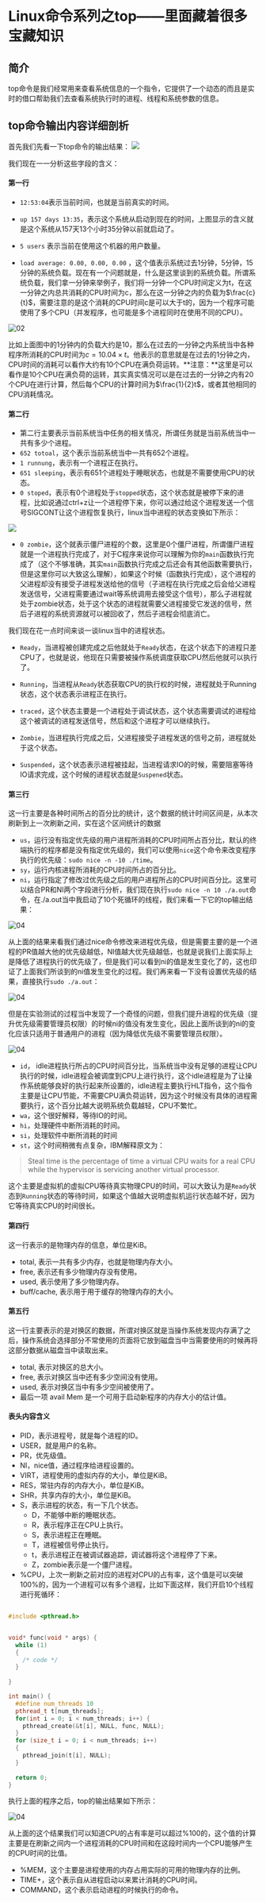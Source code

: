# Linux命令系列之top——里面藏着很多宝藏知识



## 简介

top命令是我们经常用来查看系统信息的一个指令，它提供了一个动态的而且是实时的借口帮助我们去查看系统执行时的进程、线程和系统参数的信息。

## top命令输出内容详细剖析

首先我们先看一下top命令的输出结果：
![](../../images/linux/command/01.png)

我们现在一一分析这些字段的含义：

#### 第一行

- `12:53:04`表示当前时间，也就是当前真实的时间。

- `up 157 days 13:35`，表示这个系统从启动到现在的时间，上图显示的含义就是这个系统从157天13个小时35分钟以前就启动了。
- `5 users` 表示当前在使用这个机器的用户数量。
- `load average: 0.00, 0.00, 0.00` ，这个值表示系统过去1分钟，5分钟，15分钟的系统负载。现在有一个问题就是，什么是这里谈到的系统负载。所谓系统负载，我们拿一分钟来举例子，我们将一分钟一个CPU时间定义为t，在这一分钟之内总共消耗的CPU时间为c，那么在这一分钟之内的负载为$\frac{c}{t}$，需要注意的是这个消耗的CPU时间c是可以大于t的，因为一个程序可能使用了多个CPU（并发程序，也可能是多个进程同时在使用不同的CPU）。

![02](../../images/linux/command/02.png)

比如上面图中的1分钟内的负载大约是10，那么在过去的一分钟之内系统当中各种程序所消耗的CPU时间为$c = 10.04 \times t$。他表示的意思就是在过去的1分钟之内，CPU时间的消耗可以看作大约有10个CPU在满负荷运转。**注意：**这里是可以看作是10个CPU在满负荷的运转，其实真实情况可以是在过去的一分钟之内有20个CPU在进行计算，然后每个CPU的计算时间为$\frac{1}{2}t$，或者其他相同的CPU消耗情况。

#### 第二行

- 第二行主要表示当前系统当中任务的相关情况，所谓任务就是当前系统当中一共有多少个进程。
- `652 totoal`，这个表示当前系统当中一共有652个进程。
- `1 runnung`，表示有一个进程正在执行。
- `651 sleeping`，表示有651个进程处于睡眠状态，也就是不需要使用CPU的状态。
- `0 stoped`，表示有0个进程处于`stopped`状态，这个状态就是被停下来的进程，比如说通过ctrl+z让一个进程停下来，你可以通过给这个进程发送一个信号SIGCONT让这个进程恢复执行，linux当中进程的状态变换如下所示：

![](../../images/linux/command/03.png)

- `0 zombie`，这个就表示僵尸进程的个数，这里是0个僵尸进程，所谓僵尸进程就是一个进程执行完成了，对于C程序来说你可以理解为你的`main`函数执行完成了（这个不够准确，其实`main`函数执行完成之后还会有其他函数需要执行，但是这里你可以大致这么理解），如果这个时候（函数执行完成），这个进程的父进程却没有接受子进程发送给他的信号（子进程在执行完成之后会给父进程发送信号，父进程需要通过wait等系统调用去接受这个信号），那么子进程就处于zombie状态，处于这个状态的进程就需要父进程接受它发送的信号，然后子进程的系统资源就可以被回收了，然后子进程会彻底消亡。

我们现在花一点时间来谈一谈linux当中的进程状态。

- `Ready`，当进程被创建完成之后他就处于`Ready`状态，在这个状态下的进程只差CPU了，也就是说，他现在只需要被操作系统调度获取CPU然后他就可以执行了。

- `Running`，当进程从`Ready`状态获取CPU的执行权的时候，进程就处于Running状态，这个状态表示进程正在执行。
- `traced`，这个状态主要是一个进程处于调试状态，这个状态需要调试的进程给这个被调试的进程发送信号，然后和这个进程才可以继续执行。
- `Zombie`，当进程执行完成之后，父进程接受子进程发送的信号之前，进程就处于这个状态。
- `Suspended`，这个状态表示进程被挂起，当进程请求IO的时候，需要阻塞等待IO请求完成，这个时候的进程状态就是`Suspened`状态。

#### 第三行

这一行主要是各种时间所占的百分比的统计，这个数据的统计时间区间是，从本次刷新到上一次刷新之间，实在这个区间统计的数据

- `us`，运行没有指定优先级的用户进程所消耗的CPU时间所占百分比，默认的终端执行的程序都是没有指定优先级的，我们可以使用`nice`这个命令来改变程序执行的优先级：`sudo nice -n -10 ./time`。
- `sy`，运行内核进程所消耗的CPU时间所占的百分比。
- `ni`，运行指定了修改过优先级之后的用户进程所占的CPU时间百分比。这里可以结合PR和NI两个字段进行分析，我们现在执行`sudo nice -n 10 ./a.out`命令，在./a.out当中我启动了10个死循环的线程，我们来看一下它的top输出结果：

![04](../../images/linux/command/04.png)

从上面的结果来看我们通过nice命令修改来进程优先级，但是需要主要的是一个进程的PR值越大他的优先级越低，NI值越大优先级越低，也就是说我们上面实际上是降低了进程执行的优先级了，但是我们可以看到ni的值是发生变化了的，这也印证了上面我们所谈到的ni值发生变化的过程。我们再来看一下没有设置优先级的结果，直接执行`sudo ./a.out`：

![04](../../images/linux/command/05.png)

但是在实验测试的过程当中发现了一个奇怪的问题，但我们提升进程的优先级（提升优先级需要管理员权限）的时候ni的值没有发生变化，因此上面所谈到的ni的变化应该只适用于普通用户的进程（因为降低优先级不需要管理员权限）。

![04](../../images/linux/command/06.png)

- `id`， idle进程执行所占的CPU时间百分比，当系统当中没有足够的进程让CPU执行的时候，idle进程会被调度到CPU上进行执行，这个idle进程是为了让操作系统能够良好的执行起来所设置的，idle进程主要执行HLT指令，这个指令主要是让CPU节能，不需要CPU满负荷运转，因为这个时候没有具体的进程需要执行，这个百分比越大说明系统负载越轻，CPU不繁忙。
- `wa`，这个很好解释，等待IO的时间。
- `hi`，处理硬件中断所消耗的时间。
- `si`，处理软件中断所消耗的时间
- `st`，这个时间稍微有点复杂，IBM解释原文为：

> Steal time is the percentage of time a virtual CPU waits for a real CPU while the hypervisor is servicing another virtual processor.

这个主要是虚拟机的虚拟CPU等待真实物理CPU的时间，可以大致认为是`Ready`状态到`Running`状态的等待时间，如果这个值越大说明虚拟机运行状态越不好，因为它等待真实CPU的时间很长。

#### 第四行

这一行表示的是物理内存的信息，单位是KiB。

- total, 表示一共有多少内存，也就是物理内存大小。
- free, 表示还有多少物理内存没有使用。
- used, 表示使用了多少物理内存。
- buff/cache, 表示用于用于缓存的物理内存的大小。

#### 第五行

这一行主要表示的是对换区的数据，所谓对换区就是当操作系统发现内存满了之后，操作系统会选择部分不常使用的页面将它放到磁盘当中当需要使用的时候再将这部分数据从磁盘当中读取出来。

- total, 表示对换区的总大小。
- free, 表示对换区当中还有多少空间没有使用。
- used, 表示对换区当中有多少空间被使用了。
- 最后一项 avail Mem 是一个可用于启动新程序的内存大小的估计值。

#### 表头内容含义

- PID，表示进程号，就是每个进程的ID。
- USER，就是用户的名称。
- PR，优先级值。
- NI，nice值，通过程序给进程设置的。
- VIRT，进程使用的虚拟内存的大小，单位是KiB。
- RES，常驻内存的内存大小，单位是KiB。
- SHR，共享内存的大小，单位是KiB。
- S，表示进程的状态，有一下几个状态。
  - D，不能够中断的睡眠状态。
  - R，表示程序正在CPU上执行。
  - S，表示进程正在睡眠。
  - T，进程被信号停止执行。
  - t，表示进程正在被调试器追踪，调试器将这个进程停了下来。
  - Z，zombie表示是一个僵尸进程。
- %CPU，上次一刷新之前对应的进程对CPU的占有率，这个值是可以突破100%的，因为一个进程可以有多个进程，比如下面这样，我们开启10个线程进行死循环：

```c++

#include <pthread.h>


void* func(void * args) {
  while (1)
  {
    /* code */
  }
  
}

int main() {
  #define num_threads 10
  pthread_t t[num_threads];
  for(int i = 0; i < num_threads; i++) {
    pthread_create(&t[i], NULL, func, NULL);
  }
  for (size_t i = 0; i < num_threads; i++)
  {
    pthread_join(t[i], NULL);
  }
  
  return 0;
}
```

执行上面的程序之后，top的输出结果如下所示：

![04](../../images/linux/command/07.png)

从上面的这个结果我们可以知道CPU的占有率是可以超过%100的，这个值的计算主要是在刷新之间内一个进程消耗的CPU时间和在这段时间内一个CPU能够产生的CPU时间的比值。

- %MEM，这个主要是进程使用的内存占用实际的可用的物理内存的比例。
- TIME+，这个表示自从进程启动以来累计消耗的CPU时间。
- COMMAND，这个表示启动进程的时候执行的命令。
